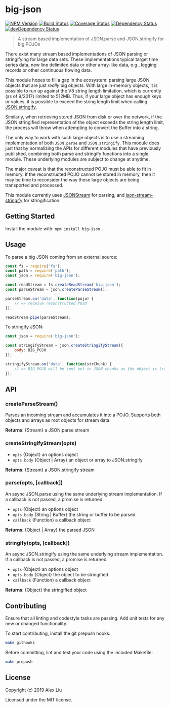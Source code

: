 # big-json

[![NPM Version](https://img.shields.io/npm/v/big-json.svg)](https://npmjs.org/package/big-json)
[![Build Status](https://travis-ci.org/DonutEspresso/big-json.svg?branch=master)](https://travis-ci.org/DonutEspresso/big-json)
[![Coverage Status](https://coveralls.io/repos/github/DonutEspresso/big-json/badge.svg?branch=master)](https://coveralls.io/github/DonutEspresso/big-json?branch=master)
[![Dependency Status](https://david-dm.org/DonutEspresso/big-json.svg)](https://david-dm.org/DonutEspresso/big-json)
[![devDependency Status](https://david-dm.org/DonutEspresso/big-json/dev-status.svg)](https://david-dm.org/DonutEspresso/big-json#info=devDependencies)

> A stream based implementation of JSON.parse and JSON.stringify for big POJOs

There exist many stream based implementations of JSON parsing or stringifying
for large data sets. These implementations typical target time series data, new
line delimited data or other array-like data, e.g., logging records or other
continuous flowing data.

This module hopes to fill a gap in the ecosystem: parsing large JSON objects
that are just _really_ big objects. With large in-memory objects, it is
possible to run up against the V8 string length limitation, which is currently
(as of 9/2017) limited to 512MB. Thus, if your large object has enough keys
or values, it is possible to exceed the string length limit when calling
[JSON.stringify](https://github.com/nodejs/node/issues/10738).

Similarly, when retrieving stored JSON from disk or over the network, if the
JSON stringified representation of the object exceeds the string length limit,
the process will throw when attempting to convert the Buffer into a string.

The only way to work with such large objects is to use a streaming
implementation of both `JSON.parse` and `JSON.stringify`. This module does just
that by normalizing the APIs for different modules that have previously
published, combining both parse and stringify functions into a single module.
These underlying modules are subject to change at anytime.

The major caveat is that the reconstructed POJO must be able to fit in memory.
If the reconstructed POJO cannot be stored in memory, then it may be time to
reconsider the way these large objects are being transported and processed.

This module currently uses
[JSONStream](https://github.com/dominictarr/JSONStream) for parsing, and
[json-stream-stringify](https://github.com/Faleij/json-stream-stringify) for
stringification.

## Getting Started

Install the module with: `npm install big-json`

## Usage

To parse a big JSON coming from an external source:

```js
const fs = require('fs');
const path = require('path');
const json = require('big-json');

const readStream = fs.createReadStream('big.json');
const parseStream = json.createParseStream();

parseStream.on('data', function(pojo) {
    // => receive reconstructed POJO
});

readStream.pipe(parseStream);
```

To stringify JSON:
```js
const json = require('big-json');

const stringifyStream = json.createStringifyStream({
    body: BIG_POJO
});

stringifyStream.on('data', function(strChunk) {
    // => BIG_POJO will be sent out in JSON chunks as the object is traversed
});
```


## API

### createParseStream()
Parses an incoming stream and accumulates it into a POJO. Supports both objects
and arrays as root objects for stream data.

__Returns__: {Stream} a JSON.parse stream

### createStringifyStream(opts)

* `opts` {Object} an options object
* `opts.body` {Object | Array} an object or array to JSON.stringify

__Returns__: {Stream} a JSON.stringify stream

### parse(opts, [callback])
An async JSON.parse using the same underlying stream implementation. If a
callback is not passed, a promise is returned.

* `opts` {Object} an options object
* `opts.body` {String | Buffer} the string or buffer to be parsed
* `callback` {Function} a callback object

__Returns__: {Object | Array} the parsed JSON

### stringify(opts, [callback])
An async JSON.stringify using the same underlying stream implementation. If a
callback is not passed, a promise is returned.

* `opts` {Object} an options object
* `opts.body` {Object} the object to be stringified
* `callback` {Function} a callback object

__Returns__: {Object} the stringified object

## Contributing

Ensure that all linting and codestyle tasks are passing. Add unit tests for any
new or changed functionality.

To start contributing, install the git prepush hooks:

```sh
make githooks
```

Before committing, lint and test your code using the included Makefile:
```sh
make prepush
```

## License

Copyright (c) 2019 Alex Liu

Licensed under the MIT license.
